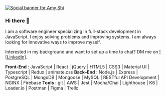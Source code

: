 [![Social banner for Amy Shi](https://i.imgur.com/Lp33WIm.png)](https://www.linkedin.com/in/amy-shi218/)

### Hi there 👋

I am a software engineer specializing in full-stack development in JavaScript. I enjoy solving problems and improving systems. I am always looking for innovative ways to improve myself. 

Interested in my background and want to set up a time to chat? DM me on [![LinkedIn]](https://www.linkedin.com/in/amy-shi218/).

**Front-End** : JavaScript | React | jQuery | HTML5 | CSS3 | Material UI | Typescript | Redux | animate.css
**Back–End** : Node.js | Express | PostgreSQL | MongoDB | Mongoose | MySQL | RESTful API Development | NGINX | Firebase 
**Tools** : git | AWS | Jest | Mocha/Chai | Lighthouse | K6 | Loader.io | Postman | Figma | Trello 

<!--
**amyshi218/amyshi218** is a ✨ _special_ ✨ repository because its `README.md` (this file) appears on your GitHub profile.

Here are some ideas to get you started:

- 🔭 I’m currently working on ...
- 🌱 I’m currently learning ...
- 👯 I’m looking to collaborate on ...
- 🤔 I’m looking for help with ...
- 💬 Ask me about ...
- 📫 How to reach me: ...
- 😄 Pronouns: ...
- ⚡ Fun fact: ...
-->
